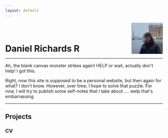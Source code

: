 ```yaml
---
layout: default
---
```


<div style="display: flex; align-items: flex-end; justify-content: space-between;">
    <h1 style="margin: 0;">Daniel Richards R</h1>
    <img src="assets/profile.jpg" alt="Banner" style="width: 100px; height: 100px;">
</div>

---

Ah, the blank canvas monster strikes again! HELP or wait, actually don't help! I got this. 

Right, now this site is supposed to be a personal website, but then again for what? I don't know. However, over time, I hope to solve that puzzle. For now, I will try to publish some self-notes that I take about .... welp that's embarrassing

---

## Projects
### 

### CV

